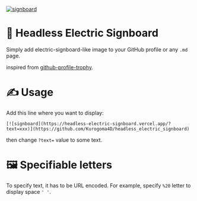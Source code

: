 [![signboard](https://headless-electric-signboard.vercel.app/?text=ヘッドレス電光掲示板)](https://github.com/Kurogoma4D/headless_electric_signboard)

# 🚉 Headless Electric Signboard

Simply add electric-signboard-like image to your GitHub profile or any `.md` page.

inspired from [github-profile-trophy](https://github.com/ryo-ma/github-profile-trophy).

# ✍️ Usage

Add this line where you want to display:

```
[![signboard](https://headless-electric-signboard.vercel.app/?text=xxx)](https://github.com/Kurogoma4D/headless_electric_signboard)
```

then change `?text=` value to some text.

# 🖼️ Specifiable letters

To specify text, it has to be URL encoded. For example, specify `%20` letter to display space `' '`.
